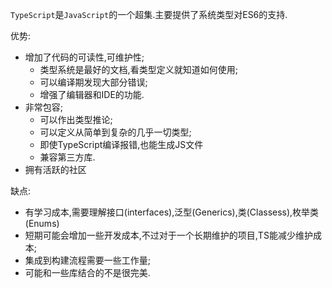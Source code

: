 `TypeScript`是`JavaScript`的一个超集.主要提供了系统类型对ES6的支持.

优势:
- 增加了代码的可读性,可维护性;
  - 类型系统是最好的文档,看类型定义就知道如何使用;
  - 可以编译期发现大部分错误;
  - 增强了编辑器和IDE的功能.
- 非常包容;
  - 可以作出类型推论;
  - 可以定义从简单到复杂的几乎一切类型;
  - 即使TypeScript编译报错,也能生成JS文件
  - 兼容第三方库.
- 拥有活跃的社区

缺点:
- 有学习成本,需要理解接口(interfaces),泛型(Generics),类(Classess),枚举类(Enums)
- 短期可能会增加一些开发成本,不过对于一个长期维护的项目,TS能减少维护成本;
- 集成到构建流程需要一些工作量;
- 可能和一些库结合的不是很完美.
